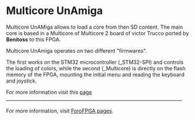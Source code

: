 # Multicore UnAmiga

Multicore UnAMiga allows to load a core from then SD content. The main core is based in a Multicore of Multicore 2 board of victor Trucco ported  by **Benitoss** to this FPGA.

Multicore UnAmiga operates on two different "firmwares".

The first works on the STM32 microcontroller (_STM32-SPI) and controls the loading of colors, 
while the second (_Multicore) is directly on the flash memory of the FPGA, mounting the initial menu and reading the keyboard and joystick.

For more information visit this [page](http://www.forofpga.es/viewtopic.php?f=141&t=263)
___________________________________________________________________________<BR><BR>
For more information, visit [ForoFPGA pages](http://unamiga.forofpga.es).<BR>
